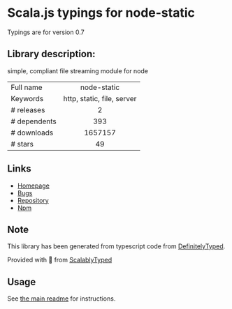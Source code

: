 
# Scala.js typings for node-static

Typings are for version 0.7

## Library description:
simple, compliant file streaming module for node

|                    |                 |
| ------------------ | :-------------: |
| Full name          | node-static |
| Keywords           | http, static, file, server |
| # releases         | 2 |
| # dependents       | 393 |
| # downloads        | 1657157 |
| # stars            | 49 |

## Links
- [Homepage](https://github.com/cloudhead/node-static)
- [Bugs](https://github.com/cloudhead/node-static/issues)
- [Repository](https://github.com/cloudhead/node-static)
- [Npm](https://www.npmjs.com/package/node-static)
    


## Note
This library has been generated from typescript code from [DefinitelyTyped](https://definitelytyped.org).

Provided with :purple_heart: from [ScalablyTyped](https://github.com/oyvindberg/ScalablyTyped)

## Usage
See [the main readme](../../readme.md) for instructions.


